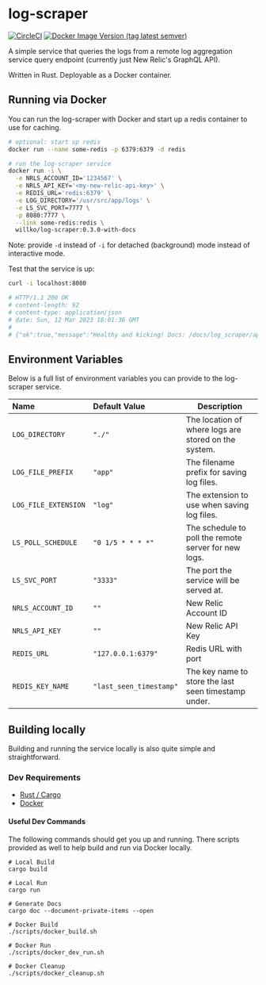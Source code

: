# log-scraper

[![CircleCI](https://dl.circleci.com/status-badge/img/gh/William-Olson/log-scraper/tree/master.svg?style=svg)](https://dl.circleci.com/status-badge/redirect/gh/William-Olson/log-scraper/tree/master)
[![Docker Image Version (tag latest semver)](https://img.shields.io/docker/v/willko/log-scraper/latest?color=blue&logo=docker)](https://hub.docker.com/r/willko/log-scraper/tags)

A simple service that queries the logs from a remote log aggregation service query endpoint (currently just New Relic's GraphQL API).

Written in Rust. Deployable as a Docker container.

## Running via Docker

You can run the log-scraper with Docker and start up a redis container to use for caching.

```bash
# optional: start up redis
docker run --name some-redis -p 6379:6379 -d redis

# run the log-scraper service
docker run -i \
  -e NRLS_ACCOUNT_ID='1234567' \
  -e NRLS_API_KEY='<my-new-relic-api-key>' \
  -e REDIS_URL='redis:6379' \
  -e LOG_DIRECTORY='/usr/src/app/logs' \
  -e LS_SVC_PORT=7777 \
  -p 8080:7777 \
  --link some-redis:redis \
  willko/log-scraper:0.3.0-with-docs
```

Note: provide `-d` instead of `-i` for detached (background) mode instead of interactive mode.

Test that the service is up:

```bash
curl -i localhost:8080

# HTTP/1.1 200 OK
# content-length: 92
# content-type: application/json
# date: Sun, 12 Mar 2023 18:01:36 GMT
# 
# {"ok":true,"message":"Healthy and kicking! Docs: /docs/log_scraper/api/logs_api/index.html"}
```


## Environment Variables

Below is a full list of environment variables you can provide to the log-scraper service.

| Name                 | Default Value           | Description                                          |
|:---------------------|:------------------------|------------------------------------------------------|
| `LOG_DIRECTORY`      | `"./"`                  | The location of where logs are stored on the system. |
| `LOG_FILE_PREFIX`    | `"app"`                 | The filename prefix for saving log files.            |
| `LOG_FILE_EXTENSION` | `"log"`                 | The extension to use when saving log files.          |
| `LS_POLL_SCHEDULE`   | `"0 1/5 * * * *"`       | The schedule to poll the remote server for new logs. |
| `LS_SVC_PORT`        | `"3333"`                | The port the service will be served at.              |
| `NRLS_ACCOUNT_ID`    | `""`                    | New Relic Account ID                                 |
| `NRLS_API_KEY`       | `""`                    | New Relic API Key                                    |
| `REDIS_URL`          | `"127.0.0.1:6379"`      | Redis URL with port                                  |
| `REDIS_KEY_NAME`     | `"last_seen_timestamp"` | The key name to store the last seen timestamp under. |


## Building locally

Building and running the service locally is also quite simple and straightforward.

### Dev Requirements

- [Rust / Cargo](https://www.rust-lang.org/tools/install)
- [Docker](https://docs.docker.com/get-docker/)


#### Useful Dev Commands

The following commands should get you up and running. There scripts provided as well to help build and run via Docker locally.

```
# Local Build
cargo build

# Local Run
cargo run

# Generate Docs
cargo doc --document-private-items --open

# Docker Build
./scripts/docker_build.sh

# Docker Run
./scripts/docker_dev_run.sh

# Docker Cleanup
./scripts/docker_cleanup.sh
```

